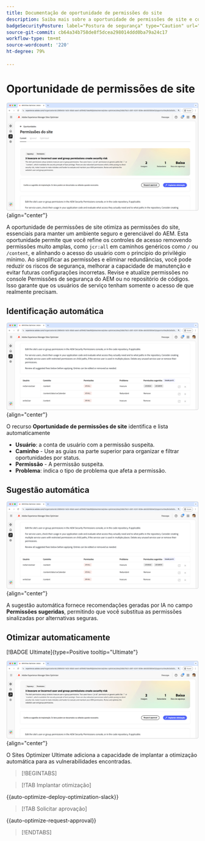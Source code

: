 ```yaml
---
title: Documentação de oportunidade de permissões do site
description: Saiba mais sobre a oportunidade de permissões de site e como usá-la para aumentar a segurança em seu site.
badgeSecurityPosture: label="Postura de segurança" type="Caution" url="../../opportunity-types/security-posture.md" tooltip="Postura de segurança"
source-git-commit: cb64a34b758de8f5dcea298014ddd0ba79a24c17
workflow-type: tm+mt
source-wordcount: '220'
ht-degree: 79%

---
```



# Oportunidade de permissões de site

![Oportunidade de permissões de site](./assets/website-permissions/hero.png){align="center"}

A oportunidade de permissões de site otimiza as permissões do site, essenciais para manter um ambiente seguro e gerenciável do AEM. Esta oportunidade permite que você refine os controles de acesso removendo permissões muito amplas, como `jcr:all` em caminhos genéricos como `/` ou `/content`, e alinhando o acesso do usuário com o princípio do privilégio mínimo. Ao simplificar as permissões e eliminar redundâncias, você pode reduzir os riscos de segurança, melhorar a capacidade de manutenção e evitar futuras configurações incorretas. Revise e atualize permissões no console Permissões de segurança do AEM ou no repositório de códigos. Isso garante que os usuários de serviço tenham somente o acesso de que realmente precisam.

## Identificação automática

![Identificar permissões de site automaticamente](./assets/website-permissions/auto-identify.png){align="center"}

O recurso **Oportunidade de permissões de site** identifica e lista automaticamente

* **Usuário**: a conta de usuário com a permissão suspeita.
* **Caminho** - Use as guias na parte superior para organizar e filtrar oportunidades por status.
* **Permissão** - A permissão suspeita.
* **Problema**: indica o tipo de problema que afeta a permissão.

## Sugestão automática

![Sugerir vulnerabilidades do site automaticamente](./assets/website-permissions/auto-suggest.png){align="center"}

A sugestão automática fornece recomendações geradas por IA no campo **Permissões sugeridas**, permitindo que você substitua as permissões sinalizadas por alternativas seguras.

## Otimizar automaticamente

[!BADGE Ultimate]{type=Positive tooltip="Ultimate"}

![Otimizar permissões de site automaticamente](./assets/website-permissions/auto-optimize.png){align="center"}

O Sites Optimizer Ultimate adiciona a capacidade de implantar a otimização automática para as vulnerabilidades encontradas.

>[!BEGINTABS]

>[!TAB Implantar otimização]

{{auto-optimize-deploy-optimization-slack}}

>[!TAB Solicitar aprovação]

{{auto-optimize-request-approval}}

>[!ENDTABS]
